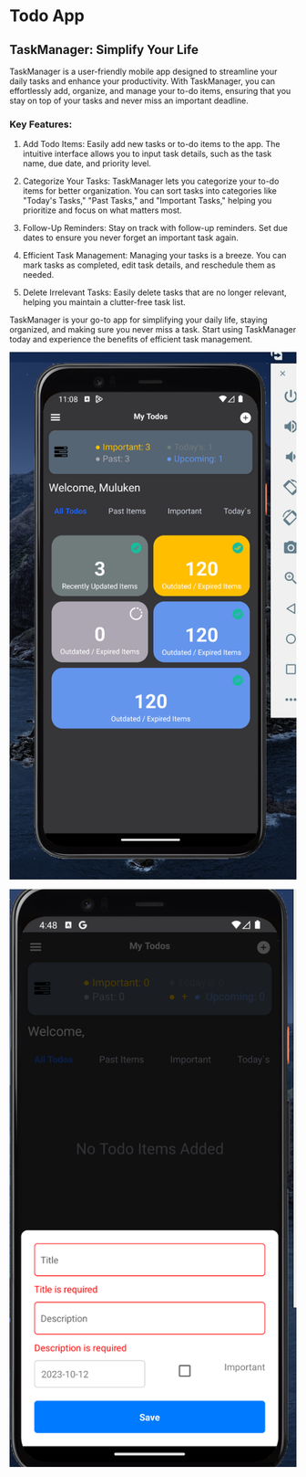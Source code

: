 # Todo App

## TaskManager: Simplify Your Life
TaskManager is a user-friendly mobile app designed to streamline your daily tasks and enhance your productivity. With TaskManager, you can effortlessly add, organize, and manage your to-do items, ensuring that you stay on top of your tasks and never miss an important deadline.

### Key Features:
1. Add Todo Items: Easily add new tasks or to-do items to the app. The intuitive interface allows you to input task details, such as the task name, due date, and priority level.

2. Categorize Your Tasks: TaskManager lets you categorize your to-do items for better organization. You can sort tasks into categories like "Today's Tasks," "Past Tasks," and "Important Tasks," helping you prioritize and focus on what matters most.

3. Follow-Up Reminders: Stay on track with follow-up reminders. Set due dates   to ensure you never forget an important task again.

4. Efficient Task Management: Managing your tasks is a breeze. You can mark tasks as completed, edit task details, and reschedule them as needed.

5. Delete Irrelevant Tasks: Easily delete tasks that are no longer relevant, helping you maintain a clutter-free task list.

TaskManager is your go-to app for simplifying your daily life, staying organized, and making sure you never miss a task. Start using TaskManager today and experience the benefits of efficient task management.

![Alt text](<Screenshot at Oct 09 11-08-43.png>)

![Alt text](<Screenshot at Oct 12 16-49-04.png>)
